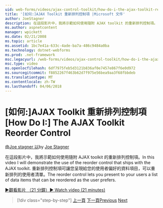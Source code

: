 ```yaml
---
uid: web-forms/videos/ajax-control-toolkit/how-do-i-the-ajax-toolkit-reorder-control
title: '[如何:]AJAX Toolkit 重新排列控制項 |Microsoft 文件'
author: JoeStagner
description: 在這段影片中，我將示範如何使用隨附 AJAX toolkit 的重新排列控制項。 重新排列控制項可讓您呈現給您的使用者清單 o...
ms.author: aspnetcontent
manager: wpickett
ms.date: 02/21/2008
ms.topic: article
ms.assetid: 1bc7e41a-633c-4ade-ba7a-486c9484a0ba
ms.technology: dotnet-webforms
ms.prod: .net-framework
msc.legacyurl: /web-forms/videos/ajax-control-toolkit/how-do-i-the-ajax-toolkit-reorder-control
msc.type: video
ms.openlocfilehash: 6df7975feb5d3121b836af0e7457e867f6e0d972
ms.sourcegitcommit: f8852267f463b62d7f975e56bea9aa3f68fbbdeb
ms.translationtype: MT
ms.contentlocale: zh-TW
ms.lasthandoff: 04/06/2018
---
```

<a name="how-do-i-the-ajax-toolkit-reorder-control"></a><span data-ttu-id="396f2-104">[如何:]AJAX Toolkit 重新排列控制項</span><span class="sxs-lookup"><span data-stu-id="396f2-104">[How Do I:] The AJAX Toolkit Reorder Control</span></span>
====================
<span data-ttu-id="396f2-105">由[Joe stagner 以](https://github.com/JoeStagner)</span><span class="sxs-lookup"><span data-stu-id="396f2-105">by [Joe Stagner](https://github.com/JoeStagner)</span></span>

<span data-ttu-id="396f2-106">在這段影片中，我將示範如何使用隨附 AJAX toolkit 的重新排列控制項。</span><span class="sxs-lookup"><span data-stu-id="396f2-106">In this video I will demonstrate the use of the reorder control that ships with the AJAX toolkit.</span></span> <span data-ttu-id="396f2-107">重新排列控制項可讓您呈現給您的使用者偏好的資料項目，可以重新排列的使用者清單。</span><span class="sxs-lookup"><span data-stu-id="396f2-107">The reorder control lets you present to your users a list of data items that can be reordered as the user prefers.</span></span>

[<span data-ttu-id="396f2-108">&#9654;觀看影片 （21 分鐘）</span><span class="sxs-lookup"><span data-stu-id="396f2-108">&#9654; Watch video (21 minutes)</span></span>](https://channel9.msdn.com/Blogs/ASP-NET-Site-Videos/how-do-i-the-ajax-toolkit-reorder-control)

> [!div class="step-by-step"]
> <span data-ttu-id="396f2-109">[上一頁](how-do-i-use-the-aspnet-ajax-updatepanelanimation-extender.md)
> [下一頁](utilize-the-ajax-rating-control-in-the-aspnet-toolkit.md)</span><span class="sxs-lookup"><span data-stu-id="396f2-109">[Previous](how-do-i-use-the-aspnet-ajax-updatepanelanimation-extender.md)
[Next](utilize-the-ajax-rating-control-in-the-aspnet-toolkit.md)</span></span>
